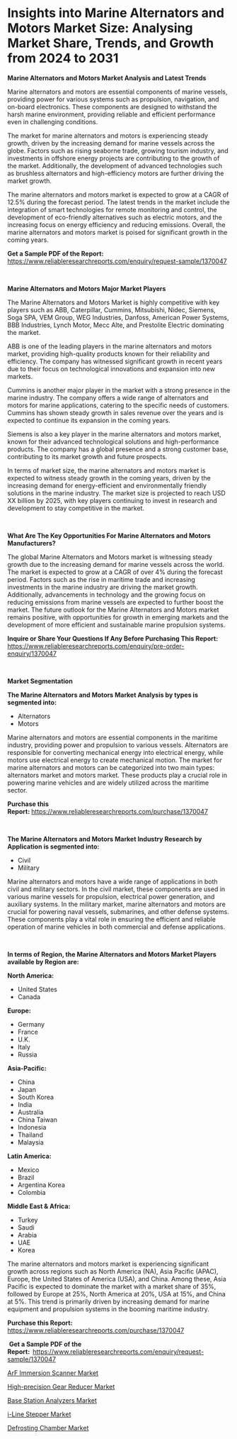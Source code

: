 <p><h1>Insights into Marine Alternators and Motors Market Size: Analysing Market Share, Trends, and Growth from 2024 to 2031</h1></p><p><strong>Marine Alternators and Motors Market Analysis and Latest Trends</strong></p>
<p><p>Marine alternators and motors are essential components of marine vessels, providing power for various systems such as propulsion, navigation, and on-board electronics. These components are designed to withstand the harsh marine environment, providing reliable and efficient performance even in challenging conditions.</p><p>The market for marine alternators and motors is experiencing steady growth, driven by the increasing demand for marine vessels across the globe. Factors such as rising seaborne trade, growing tourism industry, and investments in offshore energy projects are contributing to the growth of the market. Additionally, the development of advanced technologies such as brushless alternators and high-efficiency motors are further driving the market growth.</p><p>The marine alternators and motors market is expected to grow at a CAGR of 12.5% during the forecast period. The latest trends in the market include the integration of smart technologies for remote monitoring and control, the development of eco-friendly alternatives such as electric motors, and the increasing focus on energy efficiency and reducing emissions. Overall, the marine alternators and motors market is poised for significant growth in the coming years.</p></p>
<p><strong>Get a Sample PDF of the Report:&nbsp;</strong> <a href="https://www.reliableresearchreports.com/enquiry/request-sample/1370047">https://www.reliableresearchreports.com/enquiry/request-sample/1370047</a></p>
<p>&nbsp;</p>
<p><strong>Marine Alternators and Motors Major Market Players</strong></p>
<p><p>The Marine Alternators and Motors Market is highly competitive with key players such as ABB, Caterpillar, Cummins, Mitsubishi, Nidec, Siemens, Soga SPA, VEM Group, WEG Industries, Danfoss, American Power Systems, BBB Industries, Lynch Motor, Mecc Alte, and Prestolite Electric dominating the market.</p><p>ABB is one of the leading players in the marine alternators and motors market, providing high-quality products known for their reliability and efficiency. The company has witnessed significant growth in recent years due to their focus on technological innovations and expansion into new markets.</p><p>Cummins is another major player in the market with a strong presence in the marine industry. The company offers a wide range of alternators and motors for marine applications, catering to the specific needs of customers. Cummins has shown steady growth in sales revenue over the years and is expected to continue its expansion in the coming years.</p><p>Siemens is also a key player in the marine alternators and motors market, known for their advanced technological solutions and high-performance products. The company has a global presence and a strong customer base, contributing to its market growth and future prospects.</p><p>In terms of market size, the marine alternators and motors market is expected to witness steady growth in the coming years, driven by the increasing demand for energy-efficient and environmentally friendly solutions in the marine industry. The market size is projected to reach USD XX billion by 2025, with key players continuing to invest in research and development to stay competitive in the market.</p></p>
<p>&nbsp;</p>
<p><strong>What Are The Key Opportunities For Marine Alternators and Motors Manufacturers?</strong></p>
<p><p>The global Marine Alternators and Motors market is witnessing steady growth due to the increasing demand for marine vessels across the world. The market is expected to grow at a CAGR of over 4% during the forecast period. Factors such as the rise in maritime trade and increasing investments in the marine industry are driving the market growth. Additionally, advancements in technology and the growing focus on reducing emissions from marine vessels are expected to further boost the market. The future outlook for the Marine Alternators and Motors market remains positive, with opportunities for growth in emerging markets and the development of more efficient and sustainable marine propulsion systems.</p></p>
<p><strong>Inquire or Share Your Questions If Any Before Purchasing This Report:</strong> <a href="https://www.reliableresearchreports.com/enquiry/pre-order-enquiry/1370047">https://www.reliableresearchreports.com/enquiry/pre-order-enquiry/1370047</a></p>
<p>&nbsp;</p>
<p><strong>Market Segmentation</strong></p>
<p><strong>The Marine Alternators and Motors Market Analysis by types is segmented into:</strong></p>
<p><ul><li>Alternators</li><li>Motors</li></ul></p>
<p><p>Marine alternators and motors are essential components in the maritime industry, providing power and propulsion to various vessels. Alternators are responsible for converting mechanical energy into electrical energy, while motors use electrical energy to create mechanical motion. The market for marine alternators and motors can be categorized into two main types: alternators market and motors market. These products play a crucial role in powering marine vehicles and are widely utilized across the maritime sector.</p></p>
<p><strong>Purchase this Report:&nbsp;</strong><a href="https://www.reliableresearchreports.com/purchase/1370047">https://www.reliableresearchreports.com/purchase/1370047</a></p>
<p>&nbsp;</p>
<p><strong>The Marine Alternators and Motors Market Industry Research by Application is segmented into:</strong></p>
<p><ul><li>Civil</li><li>Military</li></ul></p>
<p><p>Marine alternators and motors have a wide range of applications in both civil and military sectors. In the civil market, these components are used in various marine vessels for propulsion, electrical power generation, and auxiliary systems. In the military market, marine alternators and motors are crucial for powering naval vessels, submarines, and other defense systems. These components play a vital role in ensuring the efficient and reliable operation of marine vehicles in both commercial and defense applications.</p></p>
<p>&nbsp;</p>
<p><strong>In terms of Region, the Marine Alternators and Motors Market Players available by Region are:</strong></p>
<p>
    <p> <strong> North America: </strong>
        <ul>
            <li>United States</li>
            <li>Canada</li>
        </ul>
        </p> 
    <p> <strong> Europe: </strong>
        <ul>
            <li>Germany</li>
            <li>France</li>
            <li>U.K.</li>
            <li>Italy</li>
            <li>Russia</li>
        </ul>
        </p> 
    <p> <strong> Asia-Pacific: </strong>
        <ul>
            <li>China</li>
            <li>Japan</li>
            <li>South Korea</li>
            <li>India</li>
            <li>Australia</li>
            <li>China Taiwan</li>
            <li>Indonesia</li>
            <li>Thailand</li>
            <li>Malaysia</li>
        </ul>
        </p> 
    <p> <strong> Latin America: </strong>
        <ul>
            <li>Mexico</li>
            <li>Brazil</li>
            <li>Argentina Korea</li>
            <li>Colombia</li>
        </ul>
        </p> 
    <p> <strong> Middle East & Africa: </strong>
        <ul>
            <li>Turkey</li>
            <li>Saudi</li>
            <li>Arabia</li>
            <li>UAE</li>
            <li>Korea</li>
        </ul>
    </p>
    </p>
<p><p>The marine alternators and motors market is experiencing significant growth across regions such as North America (NA), Asia Pacific (APAC), Europe, the United States of America (USA), and China. Among these, Asia Pacific is expected to dominate the market with a market share of 35%, followed by Europe at 25%, North America at 20%, USA at 15%, and China at 5%. This trend is primarily driven by increasing demand for marine equipment and propulsion systems in the booming maritime industry.</p></p>
<p><strong>Purchase this Report: </strong><a href="https://www.reliableresearchreports.com/purchase/1370047">https://www.reliableresearchreports.com/purchase/1370047</a></p>
<p>&nbsp;<strong>Get a Sample PDF of the Report:&nbsp;&nbsp;</strong><a href="https://www.reliableresearchreports.com/enquiry/request-sample/1370047">https://www.reliableresearchreports.com/enquiry/request-sample/1370047</a></p>
<p><strong></strong></p>
<p><p><a href="https://medium.com/@evelynarmstrong2022/arf-immersion-scanner-market-insight-market-trends-growth-forecasted-from-2024-to-2031-da61ab1d7585">ArF Immersion Scanner Market</a></p><p><a href="https://medium.com/@saraprifti1917/high-precision-gear-reducer-market-share-evolution-and-market-growth-trends-2024-2031-b8ed37ad6652">High-precision Gear Reducer Market</a></p><p><a href="https://github.com/ruddyyedelwadw/Market-Research-Report-List-1/blob/main/base-station-analyzers-market.md">Base Station Analyzers Market</a></p><p><a href="https://medium.com/@evelynarmstrong2022/i-line-stepper-market-size-and-market-trends-complete-industry-overview-2024-to-2031-f7cc8b5c8c3e">i-Line Stepper Market</a></p><p><a href="https://medium.com/@angelaarnold1941/decoding-defrosting-chamber-market-metrics-market-share-trends-and-growth-patterns-5dc9849ad32e">Defrosting Chamber Market</a></p></p>
